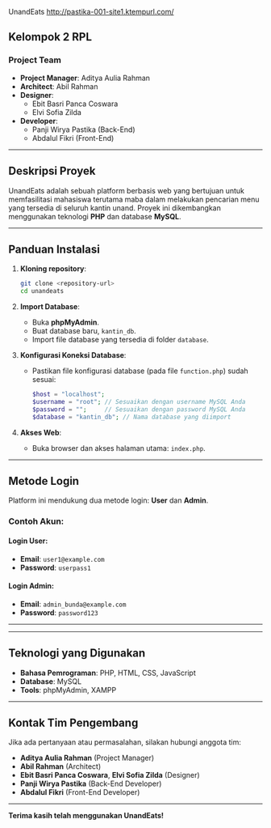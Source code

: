UnandEats
http://pastika-001-site1.ktempurl.com/

## Kelompok 2 RPL
### Project Team
- **Project Manager**: Aditya Aulia Rahman
- **Architect**: Abil Rahman
- **Designer**: 
  - Ebit Basri Panca Coswara  
  - Elvi Sofia Zilda  
- **Developer**:
  - Panji Wirya Pastika (Back-End)  
  - Abdalul Fikri (Front-End)  

---

## Deskripsi Proyek
UnandEats adalah sebuah platform berbasis web yang bertujuan untuk memfasilitasi mahasiswa terutama maba dalam melakukan pencarian menu yang tersedia di seluruh kantin unand. Proyek ini dikembangkan menggunakan teknologi **PHP** dan database **MySQL**.

---

## Panduan Instalasi

1. **Kloning repository**:
   ```bash
   git clone <repository-url>
   cd unandeats
   ```

2. **Import Database**:
   - Buka **phpMyAdmin**.
   - Buat database baru, `kantin_db`.
   - Import file database yang tersedia di folder `database`.

3. **Konfigurasi Koneksi Database**:
   - Pastikan file konfigurasi database (pada file `function.php`) sudah sesuai:
     ```php
     $host = "localhost";
     $username = "root"; // Sesuaikan dengan username MySQL Anda
     $password = "";     // Sesuaikan dengan password MySQL Anda
     $database = "kantin_db"; // Nama database yang diimport
     ```

4. **Akses Web**:
   - Buka browser dan akses halaman utama: `index.php`.


---

## Metode Login

Platform ini mendukung dua metode login: **User** dan **Admin**.

### Contoh Akun:
#### Login User:
- **Email**: `user1@example.com`  
- **Password**: `userpass1`  

#### Login Admin:
- **Email**: `admin_bunda@example.com`  
- **Password**: `password123`  

---


---

## Teknologi yang Digunakan
- **Bahasa Pemrograman**: PHP, HTML, CSS, JavaScript
- **Database**: MySQL
- **Tools**: phpMyAdmin, XAMPP

---

## Kontak Tim Pengembang
Jika ada pertanyaan atau permasalahan, silakan hubungi anggota tim:
- **Aditya Aulia Rahman** (Project Manager)
- **Abil Rahman** (Architect)
- **Ebit Basri Panca Coswara**, **Elvi Sofia Zilda** (Designer)
- **Panji Wirya Pastika** (Back-End Developer)
- **Abdalul Fikri** (Front-End Developer)

---

**Terima kasih telah menggunakan UnandEats!**
